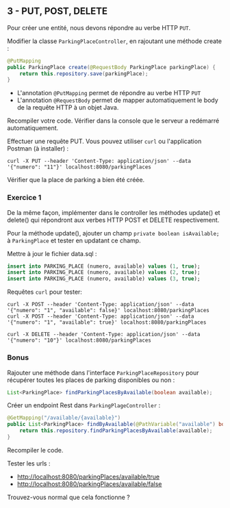 ## 3 - PUT, POST, DELETE
Pour créer une entité, nous devons répondre au verbe HTTP `PUT`.

Modifier la classe `ParkingPlaceController`, en rajoutant une méthode create :
```java
@PutMapping
public ParkingPlace create(@RequestBody ParkingPlace parkingPlace) {
    return this.repository.save(parkingPlace);
}
```
- L'annotation `@PutMapping` permet de répondre au verbe HTTP `PUT`
- L'annotation  `@RequestBody` permet de mapper automatiquement le body de la requête HTTP à un objet Java.

Recompiler votre code. Vérifier dans la console que le serveur a redémarré automatiquement.

Effectuer une requête PUT. Vous pouvez utiliser `curl` ou l'application Postman (à installer) :
```
curl -X PUT --header 'Content-Type: application/json' --data '{"numero": "11"}' localhost:8080/parkingPlaces
```

Vérifier que la place de parking a bien été créée.

### Exercice 1
De la même façon, implémenter dans le controller les méthodes update() et delete() qui répondront aux verbes HTTP POST et DELETE respectivement.

Pour la méthode update(), ajouter un champ `private boolean isAvailable;` à `ParkingPlace` et tester en updatant ce champ.

Mettre à jour le fichier data.sql :
```sql
insert into PARKING_PLACE (numero, available) values (1, true);
insert into PARKING_PLACE (numero, available) values (2, true);
insert into PARKING_PLACE (numero, available) values (3, true);
```

Requêtes `curl` pour tester:
```
curl -X POST --header 'Content-Type: application/json' --data '{"numero": "1", "available": false}' localhost:8080/parkingPlaces
curl -X POST --header 'Content-Type: application/json' --data '{"numero": "1", "available": true}' localhost:8080/parkingPlaces

curl -X DELETE --header 'Content-Type: application/json' --data '{"numero": "10"}' localhost:8080/parkingPlaces
```

### Bonus
Rajouter une méthode dans l'interface `ParkingPlaceRepository` pour récupérer toutes les places de parking disponibles ou non  :
```java
List<ParkingPlace> findParkingPlacesByAvailable(boolean available);
```

Créer un endpoint Rest dans `ParkingPlageController` : 
```java
@GetMapping("/available/{available}")
public List<ParkingPlace> findByAvailable(@PathVariable("available") boolean available) {
    return this.repository.findParkingPlacesByAvailable(available);
}
```

Recompiler le code.

Tester les urls : 
- [http://localhost:8080/parkingPlaces/available/true](http://localhost:8080/parkingPlaces/available/true)
- [http://localhost:8080/parkingPlaces/available/false](http://localhost:8080/parkingPlaces/available/false)

Trouvez-vous normal que cela fonctionne ?
